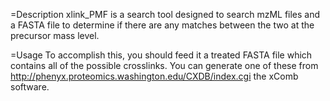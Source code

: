 =Description
xlink\_PMF is a search tool designed to search mzML files and a FASTA file to determine if there are any matches between the two at the precursor mass level.  


=Usage 
To accomplish this, you should feed it a treated FASTA file which contains all of the possible crosslinks.  You can generate one of these from http://phenyx.proteomics.washington.edu/CXDB/index.cgi the xComb software.  


